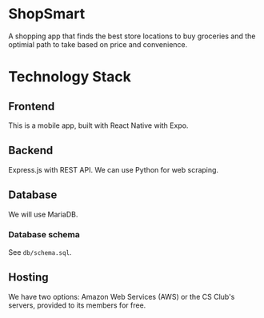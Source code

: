 # ShopSmart

A shopping app that finds the best store locations to buy groceries and the
optimial path to take based on price and convenience.

# Technology Stack

## **Frontend**

This is a mobile app, built with React Native with Expo. 

## **Backend**

Express.js with REST API.
We can use Python for web scraping.

## **Database**

We will use MariaDB.

### Database schema

See `db/schema.sql`.

## **Hosting**

We have two options: Amazon Web Services (AWS) or the CS Club's servers,
provided to its members for free.
